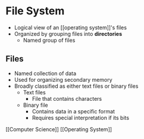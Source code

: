# File System

- Logical view of an [[operating system]]'s files
- Organized by grouping files into **directories**
  - Named group of files

## Files

- Named collection of data
- Used for organizing secondary memory
- Broadly classified as either text files or binary files
  - Text files
    - File that contains characters
  - Binary file
    - Contains data in a specific format
    - Requires special interpretation if its bits

[[Computer Science]] [[Operating System]]